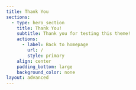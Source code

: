```yaml
---
title: Thank You
sections:
  - type: hero_section
    title: Thank You!
    subtitle: Thank you for testing this theme!
    actions:
      - label: Back to homepage
        url: /
        style: primary
    align: center
    padding_bottom: large
    background_color: none
layout: advanced
---
```

